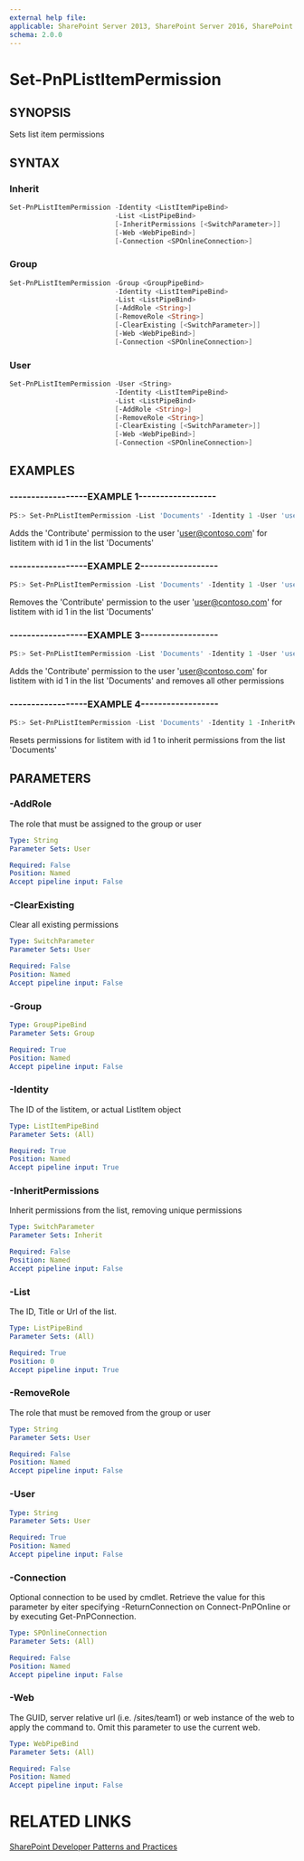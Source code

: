 ```yaml
---
external help file:
applicable: SharePoint Server 2013, SharePoint Server 2016, SharePoint Online
schema: 2.0.0
---
```

# Set-PnPListItemPermission

## SYNOPSIS
Sets list item permissions

## SYNTAX 

### Inherit
```powershell
Set-PnPListItemPermission -Identity <ListItemPipeBind>
                          -List <ListPipeBind>
                          [-InheritPermissions [<SwitchParameter>]]
                          [-Web <WebPipeBind>]
                          [-Connection <SPOnlineConnection>]
```

### Group
```powershell
Set-PnPListItemPermission -Group <GroupPipeBind>
                          -Identity <ListItemPipeBind>
                          -List <ListPipeBind>
                          [-AddRole <String>]
                          [-RemoveRole <String>]
                          [-ClearExisting [<SwitchParameter>]]
                          [-Web <WebPipeBind>]
                          [-Connection <SPOnlineConnection>]
```

### User
```powershell
Set-PnPListItemPermission -User <String>
                          -Identity <ListItemPipeBind>
                          -List <ListPipeBind>
                          [-AddRole <String>]
                          [-RemoveRole <String>]
                          [-ClearExisting [<SwitchParameter>]]
                          [-Web <WebPipeBind>]
                          [-Connection <SPOnlineConnection>]
```

## EXAMPLES

### ------------------EXAMPLE 1------------------
```powershell
PS:> Set-PnPListItemPermission -List 'Documents' -Identity 1 -User 'user@contoso.com' -AddRole 'Contribute'
```

Adds the 'Contribute' permission to the user 'user@contoso.com' for listitem with id 1 in the list 'Documents'

### ------------------EXAMPLE 2------------------
```powershell
PS:> Set-PnPListItemPermission -List 'Documents' -Identity 1 -User 'user@contoso.com' -RemoveRole 'Contribute'
```

Removes the 'Contribute' permission to the user 'user@contoso.com' for listitem with id 1 in the list 'Documents'

### ------------------EXAMPLE 3------------------
```powershell
PS:> Set-PnPListItemPermission -List 'Documents' -Identity 1 -User 'user@contoso.com' -AddRole 'Contribute' -ClearExisting
```

Adds the 'Contribute' permission to the user 'user@contoso.com' for listitem with id 1 in the list 'Documents' and removes all other permissions

### ------------------EXAMPLE 4------------------
```powershell
PS:> Set-PnPListItemPermission -List 'Documents' -Identity 1 -InheritPermissions
```

Resets permissions for listitem with id 1 to inherit permissions from the list 'Documents'

## PARAMETERS

### -AddRole
The role that must be assigned to the group or user

```yaml
Type: String
Parameter Sets: User

Required: False
Position: Named
Accept pipeline input: False
```

### -ClearExisting
Clear all existing permissions

```yaml
Type: SwitchParameter
Parameter Sets: User

Required: False
Position: Named
Accept pipeline input: False
```

### -Group


```yaml
Type: GroupPipeBind
Parameter Sets: Group

Required: True
Position: Named
Accept pipeline input: False
```

### -Identity
The ID of the listitem, or actual ListItem object

```yaml
Type: ListItemPipeBind
Parameter Sets: (All)

Required: True
Position: Named
Accept pipeline input: True
```

### -InheritPermissions
Inherit permissions from the list, removing unique permissions

```yaml
Type: SwitchParameter
Parameter Sets: Inherit

Required: False
Position: Named
Accept pipeline input: False
```

### -List
The ID, Title or Url of the list.

```yaml
Type: ListPipeBind
Parameter Sets: (All)

Required: True
Position: 0
Accept pipeline input: True
```

### -RemoveRole
The role that must be removed from the group or user

```yaml
Type: String
Parameter Sets: User

Required: False
Position: Named
Accept pipeline input: False
```

### -User


```yaml
Type: String
Parameter Sets: User

Required: True
Position: Named
Accept pipeline input: False
```

### -Connection
Optional connection to be used by cmdlet. Retrieve the value for this parameter by eiter specifying -ReturnConnection on Connect-PnPOnline or by executing Get-PnPConnection.

```yaml
Type: SPOnlineConnection
Parameter Sets: (All)

Required: False
Position: Named
Accept pipeline input: False
```

### -Web
The GUID, server relative url (i.e. /sites/team1) or web instance of the web to apply the command to. Omit this parameter to use the current web.

```yaml
Type: WebPipeBind
Parameter Sets: (All)

Required: False
Position: Named
Accept pipeline input: False
```

# RELATED LINKS

[SharePoint Developer Patterns and Practices](http://aka.ms/sppnp)